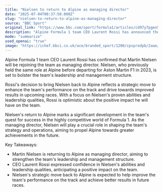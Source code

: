 ```yaml
---
title: "Nielsen to return to Alpine as managing director"
date: "2025-07-04T08:37:50.000Z"
slug: "nielsen-to-return-to-alpine-as-managing-director"
source: "BBC Sport"
original_link: "https://www.bbc.com/sport/formula1/articles/cd97y7pgen5o"
description: "Alpine Formula 1 team CEO Laurent Rossi has announced the return of Martin Nielsen as managing director, a role he previously held before joining Aston Martin F1 in 2023. Rossi believes Nielsen's leadership qualities will enhance the team's performance and drive towards improved results. Nielsen's strategic move back to Alpine is expected to play a crucial role in shaping the team's strategy and operations, aiming to propel them towards greater achievements in the highly competitive world of Formula 1."
mode: "summarize"
used_openai: "true"
image: "https://ichef.bbci.co.uk/ace/branded_sport/1200/cpsprodpb/2aae/live/4b7c6510-58af-11f0-9267-3d10d9c5c6de.jpg"
---
```


Alpine Formula 1 team CEO Laurent Rossi has confirmed that Martin Nielsen will be rejoining the team as managing director. Nielsen, who previously held the same role at Alpine before departing for Aston Martin F1 in 2023, is set to bolster the team's leadership and management structure.

Rossi's decision to bring Nielsen back to Alpine reflects a strategic move to enhance the team's performance on the track and drive towards improved results in upcoming races. With a focus on Nielsen's proven abilities and leadership qualities, Rossi is optimistic about the positive impact he will have on the team.

Nielsen's return to Alpine marks a significant development in the team's quest for success in the highly competitive world of Formula 1. As the managing director, Nielsen will play a crucial role in shaping the team's strategy and operations, aiming to propel Alpine towards greater achievements in the future.

Key Takeaways:
- Martin Nielsen is returning to Alpine as managing director, aiming to strengthen the team's leadership and management structure.
- CEO Laurent Rossi expressed confidence in Nielsen's abilities and leadership qualities, anticipating a positive impact on the team.
- Nielsen's strategic move back to Alpine is expected to help improve the team's performance on the track and achieve better results in future races.